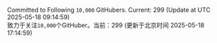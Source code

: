 Committed to Following `10,000` GitHubers. Current: <!-- FOLLOWING_COUNT -->299<!-- FOLLOWING_COUNT --> (Update at UTC <!-- LAST_UPDATED -->2025-05-18 09:14:59<!-- LAST_UPDATED -->)<br>
致力于关注`10,000`个GitHuber。当前：<!-- FOLLOWING_COUNT -->299<!-- FOLLOWING_COUNT --> (更新于北京时间 <!-- LAST_UPDATED_CST -->2025-05-18 17:14:59<!-- LAST_UPDATED_CST -->)
